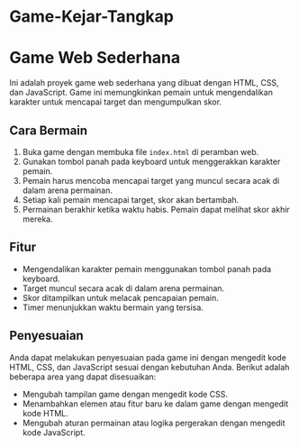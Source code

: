 # Game-Kejar-Tangkap

# Game Web Sederhana

Ini adalah proyek game web sederhana yang dibuat dengan HTML, CSS, dan JavaScript. Game ini memungkinkan pemain untuk mengendalikan karakter untuk mencapai target dan mengumpulkan skor.

## Cara Bermain

1. Buka game dengan membuka file `index.html` di peramban web.
2. Gunakan tombol panah pada keyboard untuk menggerakkan karakter pemain.
3. Pemain harus mencoba mencapai target yang muncul secara acak di dalam arena permainan.
4. Setiap kali pemain mencapai target, skor akan bertambah.
5. Permainan berakhir ketika waktu habis. Pemain dapat melihat skor akhir mereka.

## Fitur

- Mengendalikan karakter pemain menggunakan tombol panah pada keyboard.
- Target muncul secara acak di dalam arena permainan.
- Skor ditampilkan untuk melacak pencapaian pemain.
- Timer menunjukkan waktu bermain yang tersisa.

## Penyesuaian

Anda dapat melakukan penyesuaian pada game ini dengan mengedit kode HTML, CSS, dan JavaScript sesuai dengan kebutuhan Anda. Berikut adalah beberapa area yang dapat disesuaikan:

- Mengubah tampilan game dengan mengedit kode CSS.
- Menambahkan elemen atau fitur baru ke dalam game dengan mengedit kode HTML.
- Mengubah aturan permainan atau logika pergerakan dengan mengedit kode JavaScript.
